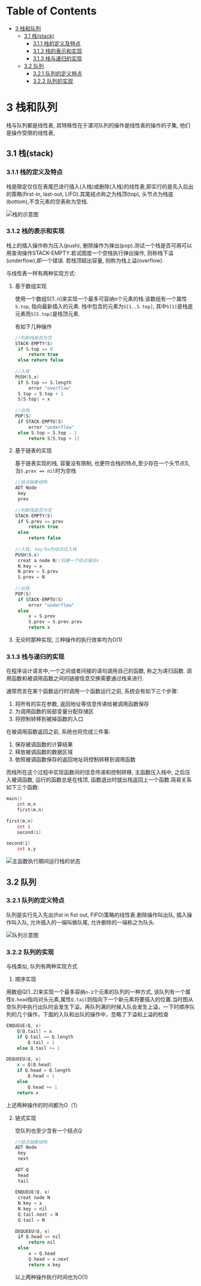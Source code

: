 Table of Contents
=================

   * [3 栈和队列](#3-栈和队列)
      * [3.1 栈(stack)](#31-栈stack)
         * [3.1.1 栈的定义及特点](#311-栈的定义及特点)
         * [3.1.2 栈的表示和实现](#312-栈的表示和实现)
         * [3.1.3 栈与递归的实现](#313-栈与递归的实现)
      * [3.2 队列](#32-队列)
         * [3.2.1 队列的定义特点](#321-队列的定义特点)
         * [3.2.2 队列的实现](#322-队列的实现)
		 
# 3 栈和队列

栈与队列都是线性表, 其特殊性在于湛河队列的操作是线性表的操作的子集, 他们是操作受限的线性表,

## 3.1 栈(stack)

### 3.1.1 栈的定义及特点

栈是限定仅仅在表尾巴进行插入(入栈)或删除(入栈)的线性表,即实行的是先入后出的策略(first-in, last-out, LIFO).其尾结点称之为栈顶(top), 头节点为栈底(bottom),不含元素的空表称为空栈.

<img src="../img/image-20200512185812869.png" alt="栈的示意图"/>

### 3.1.2 栈的表示和实现

栈上的插入操作称为压入(push), 删除操作为弹出(pop).测试一个栈是否可用可以用查询操作STACK-EMPTY.若试图度一个空栈执行弹出操作, 则称栈下溢(underflow),即一个错误. 若栈顶超出容量, 则称为栈上溢(overflow).

与线性表一样有两种实现方式:

1. 基于数组实现

   使用一个数组S[1..n]来实现一个最多可容纳n个元素的栈.该数组有一个属性`S.top`, 指向最新插入的元素. 栈中包含的元素为`S[1..S.top]`, 其中`S[1]`是栈底元素而`S[S.top]`是栈顶元素.

   有如下几种操作

   ```c
   //判断栈是否为空
   STACK-EMPTY(S)
   	if S.top == 0
   		return true
   	else return false
   	
   //入栈
   PUSH(S,x)
   	if S.top == S.length
   		error "overflow"
   	S.top = S.top + 1
   	S[S.top] = x
   	
   //出栈
   POP(S)
   	if STACK-EMPTU(S)
   		error "underflow"
   	else S.top = S.top - 1
   		return S[S.top + 1]
   ```

2. 基于链表的实现

   基于链表实现的栈, 容量没有限制, 也更符合栈的特点,至少存在一个头节点S, 当`S.prev == nil`时为空栈

   ```c
   //结点抽象结构
   ADT Node
   	key
   	prev
   	
   //判断栈是否为空
   STACK-EMPTY(S)
   	if S.prev == prev
   		return true
   	else
   		return false
   	
   //入栈, key为x的结点压入栈
   PUSH(S,x)
   	creat a node N//创建一个结点储存x
   	N.key = x
   	N.prev = S.prev
   	S.prev = N
   	
   //出栈
   POP(S)
   	if STACK-EMPTU(S)
   		error "underflow"
   	else 
   		x = S.prev
   		S.prev = S.prev.prev
   		return x
   ```

3. 无论时那种实现, 三种操作的执行效率均为O(1)



### 3.1.3 栈与递归的实现

在程序设计语言中,一个之间或者间接的语句调用自己的函数, 称之为递归函数. 调用函数和被调用函数之间的链接信息交换需要通过栈来进行.

通常而言在某个函数运行时调用一个函数运行之前, 系统会有如下三个步骤:

1. 将所有的实在参数, 返回地址等信息传递给被调用函数保存
2. 为调用函数的局部变量分配存储区
3. 将控制转移到被掉函数的入口

在被调用函数返回之前, 系统也将完成三件事:

1. 保存被调函数的计算结果
2. 释放被调函数的数据区域
3. 依照被调函数保存的返回地址将控制转移到调用函数

而栈所在这个过程中实现函数间的信息传递和控制转移, 主函数压入栈中, 之后压入被调函数, 运行的函数总是在栈顶, 函数退出时就出栈返回上一个函数.简易关系如下三个函数:

```c
main()
	int m,n
	first(m,n)
	
first(m,n)
	int i
	second(i)
	
second(i)
	int x,y
```

<img src="../img/image-20200519225950470.png" alt="主函数执行期间运行栈的状态"  />



## 3.2 队列

### 3.2.1 队列的定义特点

队列是实行先入先出(fist in fist out, FIFO)策略的线性表.删除操作叫出队, 插入操作叫入队, 允许插入的一端叫做队尾, 允许删除的一端称之为队头.

![队列示意图](../img/image-20200520135358276.png)

### 3.2.2 队列的实现

与栈类似, 队列有两种实现方式

1. 顺序实现

用数组Q[1..2]来实现一个最多容纳`n-1`个元素的队列的一种方式, 该队列有一个属性`Q.head`指向对头元素,属性`Q.tail`则指向下一个新元素将要插入的位置.当时图从空队列中执行出队时会发生下溢，再队列满的时候入队会发生上溢，一下时顺序队列的几个操作，下面的入队和出队的操作中，忽略了下溢和上溢的检查

```c
ENQUEUE(Q, x)
	Q[Q.tail] = x
	if Q.tail == Q.length
		Q.tail = 1
	else Q.tail += 1
	
DEQUEEU(Q, x)
	x = Q[Q.head]
	if Q.head = Q.length
		Q.head = 1
	else 
		Q.head += 1
	return x
```

上述两种操作的时间都为O（1）



2. 链式实现

   空队列也至少含有一个结点Q                                 

   ```c
   //结点抽象结构
   ADT Node
   	key
   	next
   	
   ADT Q
   	head
   	tail
   	
   ENQUEUE(Q, x)
   	creat node N
   	N.key = x
   	N.key = nil
   	Q.tail.next = N
   	Q.tail = N
   	
   DEQUEEU(Q, x)
   	if Q.head == nil
   		return nil
   	else 
   		x = Q.head
   		Q.head = x.next
   		return x.key
   ```

   以上两种操作执行时间也为O(1)